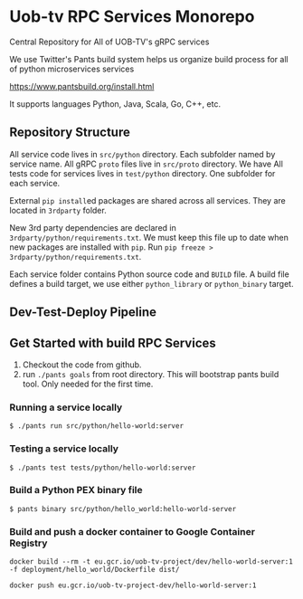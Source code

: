 # Uob-tv RPC Services Monorepo

Central Repository for All of UOB-TV's gRPC services


We use Twitter's Pants build system helps us organize build process for all of python microservices services 

https://www.pantsbuild.org/install.html

It supports languages Python, Java, Scala, Go, C++, etc.


## Repository Structure

All service code lives in `src/python` directory. Each subfolder named by service name.
All gRPC `proto` files live in `src/proto` directory. We have 
All tests code for services lives in `test/python` directory. One subfolder for each service.

External `pip install`ed packages are shared across all services. They are located in `3rdparty` folder.

New 3rd party dependencies are declared in `3rdparty/python/requirements.txt`. We must keep this file up to date when new packages are installed with `pip`. Run `pip freeze > 3rdparty/python/requirements.txt`.

Each service folder contains Python source code and `BUILD` file. A build file defines a build target, we use either `python_library` or `python_binary` target.

## Dev-Test-Deploy Pipeline


## Get Started with build RPC Services

1. Checkout the code from github.
2. run `./pants goals` from root directory. This will bootstrap pants build tool. Only needed for the first time.

### Running a service locally

    $ ./pants run src/python/hello-world:server

### Testing a service locally

    $ ./pants test tests/python/hello-world:server

### Build a Python PEX binary file 

    $ pants binary src/python/hello_world:hello-world-server

### Build and push a docker container to Google Container Registry

    docker build --rm -t eu.gcr.io/uob-tv-project/dev/hello-world-server:1 -f deployment/hello_world/Dockerfile dist/

    docker push eu.gcr.io/uob-tv-project-dev/hello-world-server:1

